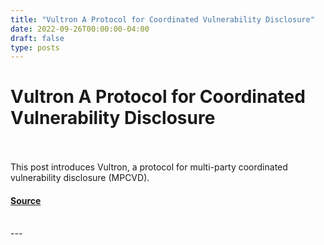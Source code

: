 ```yaml
---
title: "Vultron A Protocol for Coordinated Vulnerability Disclosure"
date: 2022-09-26T00:00:00-04:00
draft: false
type: posts
---
```

# Vultron A Protocol for Coordinated Vulnerability Disclosure

<br/>

<br/>
This post introduces Vultron, a protocol for multi-party coordinated vulnerability disclosure (MPCVD).
<br/>


#### [Source](https://insights.sei.cmu.edu/blog/vultron-a-protocol-for-coordinated-vulnerability-disclosure/)

<br/>
---
